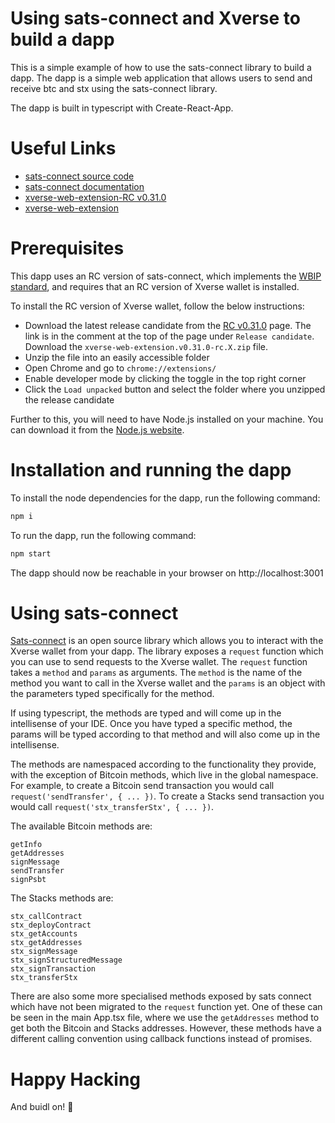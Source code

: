Using sats-connect and Xverse to build a dapp
=============================================
This is a simple example of how to use the sats-connect library to build a dapp. The dapp is a simple web application that allows users to send and receive btc and stx using the sats-connect library.

The dapp is built in typescript with Create-React-App.

# Useful Links
- [sats-connect source code](https://github.com/secretkeylabs/sats-connect)
- [sats-connect documentation](https://docs.xverse.app/sats-connect/)
- [xverse-web-extension-RC v0.31.0](https://github.com/secretkeylabs/xverse-web-extension/pull/809)
- [xverse-web-extension](https://chromewebstore.google.com/detail/xverse-wallet/idnnbdplmphpflfnlkomgpfbpcgelopg)

# Prerequisites
This dapp uses an RC version of sats-connect, which implements the [WBIP standard](https://webbtc.netlify.app/wbips/WBIP000), and requires that an RC version of Xverse wallet is installed.

To install the RC version of Xverse wallet, follow the below instructions:
- Download the latest release candidate from the [RC v0.31.0](https://github.com/secretkeylabs/xverse-web-extension/pull/809) page. The link is in the comment at the top of the page under `Release candidate`. Download the `xverse-web-extension.v0.31.0-rc.X.zip` file.
- Unzip the file into an easily accessible folder
- Open Chrome and go to `chrome://extensions/`
- Enable developer mode by clicking the toggle in the top right corner
- Click the `Load unpacked` button and select the folder where you unzipped the release candidate

Further to this, you will need to have Node.js installed on your machine. You can download it from the [Node.js website](https://nodejs.org/).

# Installation and running the dapp
To install the node dependencies for the dapp, run the following command:
```bash
npm i
```

To run the dapp, run the following command:
```bash
npm start
```

The dapp should now be reachable in your browser on http://localhost:3001

# Using sats-connect
[Sats-connect](https://github.com/secretkeylabs/sats-connect) is an open source library which allows you to interact with the Xverse wallet from your dapp. The library exposes a `request` function which you can use to send requests to the Xverse wallet. The `request` function takes a `method` and `params` as arguments. The `method` is the name of the method you want to call in the Xverse wallet and the `params` is an object with the parameters typed specifically for the method.

If using typescript, the methods are typed and will come up in the intellisense of your IDE. Once you have typed a specific method, the params will be typed according to that method and will also come up in the intellisense.

The methods are namespaced according to the functionality they provide, with the exception of Bitcoin methods, which live in the global namespace. For example, to create a Bitcoin send transaction you would call `request('sendTransfer', { ... })`. To create a Stacks send transaction you would call `request('stx_transferStx', { ... })`.

The available Bitcoin methods are:
```
getInfo
getAddresses
signMessage
sendTransfer
signPsbt
```

The Stacks methods are:
```
stx_callContract
stx_deployContract
stx_getAccounts
stx_getAddresses
stx_signMessage
stx_signStructuredMessage
stx_signTransaction
stx_transferStx
```

There are also some more specialised methods exposed by sats connect which have not been migrated to the `request` function yet. One of these can be seen in the main App.tsx file, where we use the `getAddresses` method to get both the Bitcoin and Stacks addresses. However, these methods have a different calling convention using callback functions instead of promises.

# Happy Hacking
And buidl on! 🚀

